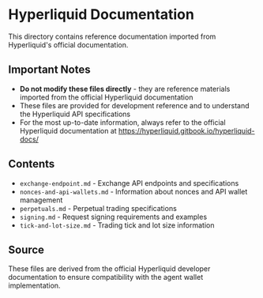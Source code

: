 # Hyperliquid Documentation

This directory contains reference documentation imported from Hyperliquid's official documentation.

## Important Notes

- **Do not modify these files directly** - they are reference materials imported from the official Hyperliquid documentation
- These files are provided for development reference and to understand the Hyperliquid API specifications
- For the most up-to-date information, always refer to the official Hyperliquid documentation at https://hyperliquid.gitbook.io/hyperliquid-docs/

## Contents

- `exchange-endpoint.md` - Exchange API endpoints and specifications
- `nonces-and-api-wallets.md` - Information about nonces and API wallet management
- `perpetuals.md` - Perpetual trading specifications
- `signing.md` - Request signing requirements and examples
- `tick-and-lot-size.md` - Trading tick and lot size information

## Source

These files are derived from the official Hyperliquid developer documentation to ensure compatibility with the agent wallet implementation.